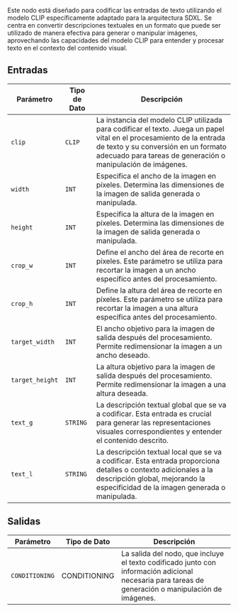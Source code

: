 Este nodo está diseñado para codificar las entradas de texto utilizando el modelo CLIP específicamente adaptado para la arquitectura SDXL. Se centra en convertir descripciones textuales en un formato que puede ser utilizado de manera efectiva para generar o manipular imágenes, aprovechando las capacidades del modelo CLIP para entender y procesar texto en el contexto del contenido visual.

## Entradas

| Parámetro | Tipo de Dato | Descripción |
| --- | --- | --- |
| `clip` | `CLIP` | La instancia del modelo CLIP utilizada para codificar el texto. Juega un papel vital en el procesamiento de la entrada de texto y su conversión en un formato adecuado para tareas de generación o manipulación de imágenes. |
| `width` | `INT` | Especifica el ancho de la imagen en píxeles. Determina las dimensiones de la imagen de salida generada o manipulada. |
| `height` | `INT` | Especifica la altura de la imagen en píxeles. Determina las dimensiones de la imagen de salida generada o manipulada. |
| `crop_w` | `INT` | Define el ancho del área de recorte en píxeles. Este parámetro se utiliza para recortar la imagen a un ancho específico antes del procesamiento. |
| `crop_h` | `INT` | Define la altura del área de recorte en píxeles. Este parámetro se utiliza para recortar la imagen a una altura específica antes del procesamiento. |
| `target_width` | `INT` | El ancho objetivo para la imagen de salida después del procesamiento. Permite redimensionar la imagen a un ancho deseado. |
| `target_height` | `INT` | La altura objetivo para la imagen de salida después del procesamiento. Permite redimensionar la imagen a una altura deseada. |
| `text_g` | `STRING` | La descripción textual global que se va a codificar. Esta entrada es crucial para generar las representaciones visuales correspondientes y entender el contenido descrito. |
| `text_l` | `STRING` | La descripción textual local que se va a codificar. Esta entrada proporciona detalles o contexto adicionales a la descripción global, mejorando la especificidad de la imagen generada o manipulada. |

## Salidas

| Parámetro | Tipo de Dato | Descripción |
| --- | --- | --- |
| `CONDITIONING` | CONDITIONING | La salida del nodo, que incluye el texto codificado junto con información adicional necesaria para tareas de generación o manipulación de imágenes. |
